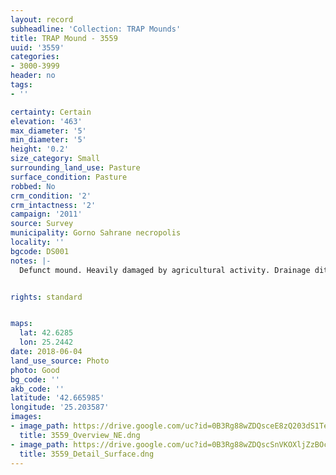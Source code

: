 ```yaml
---
layout: record
subheadline: 'Collection: TRAP Mounds'
title: TRAP Mound - 3559
uuid: '3559'
categories:
- 3000-3999
header: no
tags:
- ''

certainty: Certain
elevation: '463'
max_diameter: '5'
min_diameter: '5'
height: '0.2'
size_category: Small
surrounding_land_use: Pasture
surface_condition: Pasture
robbed: No
crm_condition: '2'
crm_intactness: '2'
campaign: '2011'
source: Survey
municipality: Gorno Sahrane necropolis
locality: ''
bgcode: DS001
notes: |-
  Defunct mound. Heavily damaged by agricultural activity. Drainage ditch starting on western side. No obvious robbers' trench's.


rights: standard


maps:
  lat: 42.6285
  lon: 25.2442
date: 2018-06-04
land_use_source: Photo
photo: Good
bg_code: ''
akb_code: ''
latitude: '42.665985'
longitude: '25.203587'
images:
- image_path: https://drive.google.com/uc?id=0B3Rg88wZDQsceE8zQ203dS1TekE
  title: 3559_Overview_NE.dng
- image_path: https://drive.google.com/uc?id=0B3Rg88wZDQscSnVKOXljZzBOcjg
  title: 3559_Detail_Surface.dng
---
```

